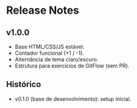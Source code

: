 # Release Notes

## v1.0.0
- Base HTML/CSS/JS estável.
- Contador funcional (+1 / -1).
- Alternância de tema claro/escuro.
- Estrutura para exercícios de GitFlow (sem PR).

## Histórico
- v0.1.0 (base de desenvolvimento): setup inicial.
